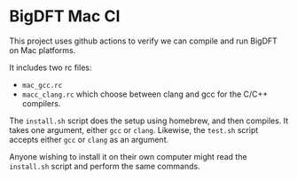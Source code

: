 # BigDFT Mac CI

This project uses github actions to verify we can compile and run BigDFT
on Mac platforms.

It includes two rc files:
  - `mac_gcc.rc`
  - `macc_clang.rc`
which choose between clang and gcc for the C/C++ compilers.

The `install.sh` script does the setup using homebrew, and then compiles. It
takes one argument, either `gcc` or `clang`. Likewise, the `test.sh` script
accepts either `gcc` or `clang` as an argument.

Anyone wishing to install it on their own computer might read the `install.sh`
script and perform the same commands.

